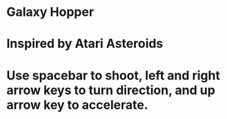 # Galaxy Hopper
# Inspired by Atari Asteroids
# Use spacebar to shoot, left and right arrow keys to turn direction, and up arrow key to accelerate.
